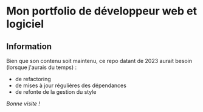 # Mon portfolio de développeur web et logiciel

## Information

Bien que son contenu soit maintenu, ce repo datant de 2023 aurait besoin (lorsque j'aurais du temps) :

- de refactoring
- de mises à jour régulières des dépendances
- de refonte de la gestion du style

_Bonne visite !_
